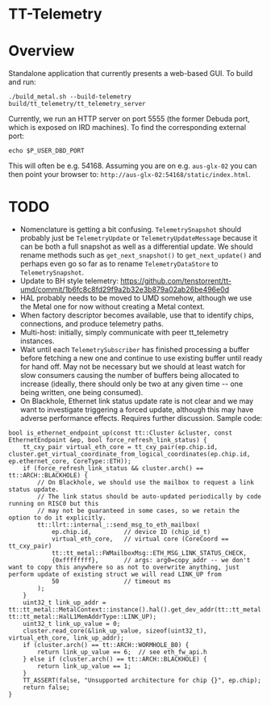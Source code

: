 # TT-Telemetry

# Overview

Standalone application that currently presents a web-based GUI. To build and run:

```
./build_metal.sh --build-telemetry
build/tt_telemetry/tt_telemetry_server
```

Currently, we run an HTTP server on port 5555 (the former Debuda port, which is exposed on IRD machines). To find the corresponding
external port:

```
echo $P_USER_DBD_PORT
```

This will often be e.g. 54168. Assuming you are on e.g. `aus-glx-02` you can then point your browser to: `http://aus-glx-02:54168/static/index.html`.

# TODO

- Nomenclature is getting a bit confusing. `TelemetrySnapshot` should probably just be `TelemetryUpdate` or `TelemetryUpdateMessage` because it can be both
  a full snapshot as well as a differential update. We should rename methods such as `get_next_snapshot()` to `get_next_update()` and perhaps even go
  so far as to rename `TelemetryDataStore` to `TelemetrySnapshot`.
- Update to BH style telemetry:  https://github.com/tenstorrent/tt-umd/commit/1b6fc8c8fd29f9a2b32e3b879a02ab26be496e0d
- HAL probably needs to be moved to UMD somehow, although we use the Metal one for now without creating a Metal context.
- When factory descriptor becomes available, use that to identify chips, connections, and produce telemetry paths.
- Multi-host: initially, simply communicate with peer tt_telemetry instances.
- Wait until each `TelemetrySubscriber` has finished processing a buffer before fetching a new one and continue to use existing buffer until ready for hand off. May not be necessary but we should at least watch for slow consumers causing the number of buffers
being allocated to increase (ideally, there should only be two at any given time -- one being written, one being consumed).
- On Blackhole, Ethernet link status update rate is not clear and we may want to investigate triggering a forced update, although this may have adverse performance effects. Requires further discussion. Sample code:

```
bool is_ethernet_endpoint_up(const tt::Cluster &cluster, const EthernetEndpoint &ep, bool force_refresh_link_status) {
    tt_cxy_pair virtual_eth_core = tt_cxy_pair(ep.chip.id, cluster.get_virtual_coordinate_from_logical_coordinates(ep.chip.id, ep.ethernet_core, CoreType::ETH));
    if (force_refresh_link_status && cluster.arch() == tt::ARCH::BLACKHOLE) {
        // On Blackhole, we should use the mailbox to request a link status update.
        // The link status should be auto-updated periodically by code running on RISC0 but this
        // may not be guaranteed in some cases, so we retain the option to do it explicitly.
        tt::llrt::internal_::send_msg_to_eth_mailbox(
            ep.chip.id,         // device ID (chip_id_t)
            virtual_eth_core,   // virtual core (CoreCoord == tt_cxy_pair)
            tt::tt_metal::FWMailboxMsg::ETH_MSG_LINK_STATUS_CHECK,
            {0xffffffff},       // args: arg0=copy_addr -- we don't want to copy this anywhere so as not to overwrite anything, just perform update of existing struct we will read LINK_UP from
            50                  // timeout ms
        );
    }
    uint32_t link_up_addr = tt::tt_metal::MetalContext::instance().hal().get_dev_addr(tt::tt_metal::HalProgrammableCoreType::ACTIVE_ETH, tt::tt_metal::HalL1MemAddrType::LINK_UP);
    uint32_t link_up_value = 0;
    cluster.read_core(&link_up_value, sizeof(uint32_t), virtual_eth_core, link_up_addr);
    if (cluster.arch() == tt::ARCH::WORMHOLE_B0) {
        return link_up_value == 6;  // see eth_fw_api.h
    } else if (cluster.arch() == tt::ARCH::BLACKHOLE) {
        return link_up_value == 1;
    }
    TT_ASSERT(false, "Unsupported architecture for chip {}", ep.chip);
    return false;
}
```
